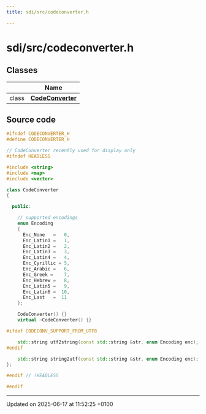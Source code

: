 ```yaml
---
title: sdi/src/codeconverter.h

---
```


# sdi/src/codeconverter.h



## Classes

|                | Name           |
| -------------- | -------------- |
| class | **[CodeConverter](class_code_converter.md)**  |




## Source code

```cpp
#ifndef CODECONVERTER_H
#define CODECONVERTER_H

// CodeConverter recently used for display only
#ifndef HEADLESS

#include <string>
#include <map>
#include <vector>

class CodeConverter
{

  public:

    // supported encodings
    enum Encoding
    {
      Enc_None   =   0, 
      Enc_Latin1 =   1, 
      Enc_Latin2 =   2, 
      Enc_Latin3 =   3, 
      Enc_Latin4 =   4, 
      Enc_Cyrillic = 5, 
      Enc_Arabic =   6, 
      Enc_Greek =    7, 
      Enc_Hebrew =   8, 
      Enc_Latin5 =   9, 
      Enc_Latin6 =  10, 
      Enc_Last   =  11  
    };

    CodeConverter() {}
    virtual ~CodeConverter() {}

#ifdef CODECONV_SUPPORT_FROM_UTF8

    std::string utf2string(const std::string &str, enum Encoding enc);
#endif

    std::string string2utf(const std::string &str, enum Encoding enc);
};

#endif // !HEADLESS

#endif
```


-------------------------------

Updated on 2025-06-17 at 11:52:25 +0100
